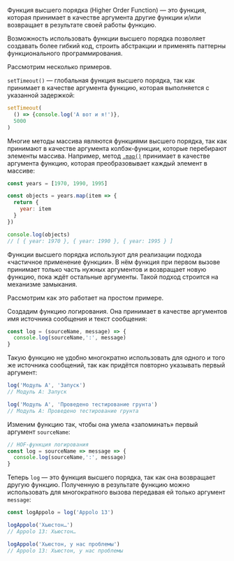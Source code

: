 Функция высшего порядка (Higher Order Function) — это функция, которая принимает в качестве аргумента другие функции и/или возвращает в результате своей работы функцию.

Возможность использовать функции высшего порядка позволяет создавать более гибкий код, строить абстракции и применять паттерны функционального программирования.

Рассмотрим несколько примеров.

`setTimeout()` — глобальная функция высшего порядка, так как принимает в качестве аргумента функцию, которая выполняется с указанной задержкой:

```js
setTimeout(
  () => {console.log('А вот и я!')},
  5000
)
```

Многие методы массива являются функциями высшего порядка, так как принимают в качестве аргумента колбэк-функции, которые перебирают элементы массива. Например, метод [`.map()`](/js/array-map/) принимает в качестве аргумента функцию, которая преобразовывает каждый элемент в массиве:

```js
const years = [1970, 1990, 1995]

const objects = years.map(item => {
  return {
    year: item
  }
})

console.log(objects)
// [ { year: 1970 }, { year: 1990 }, { year: 1995 } ]
```

Функции высшего порядка используют для реализации подхода «частичное применение функции». В нём функция при первом вызове принимает только часть нужных аргументов и возвращает новую функцию, пока ждёт остальные аргументы. Такой подход строится на механизме замыкания.

Рассмотрим как это работает на простом примере.

Создадим функцию логирования. Она принимает в качестве аргументов имя источника сообщения и текст сообщения:

```js
const log = (sourceName, message) => {
  console.log(sourceName,':', message)
}
```

Такую функцию не удобно многократно использовать для одного и того же источника сообщений, так как придётся повторно указывать первый аргумент:

```js
log('Модуль A', 'Запуск')
// Модуль A: Запуск

log('Модуль A', 'Проведено тестирование грунта')
// Модуль A: Проведено тестирование грунта
```

Изменим функцию так, чтобы она умела «запоминать» первый аргумент `sourceName`:

```js
// HOF-функция логирования
const log = sourceName => message => {
  console.log(sourceName,':', message)
}
```

Теперь `log` — это функция высшего порядка, так как она возвращает другую функцию.
Полученную в результате функцию можно использовать для многократного вызова передавая ей только аргумент `message`:

```js
const logAppolo = log('Appolo 13')

logAppolo('Хьюстон…')
// Appolo 13: Хьюстон…

logAppolo('Хьюстон, у нас проблемы')
// Appolo 13: Хьюстон, у нас проблемы
```
